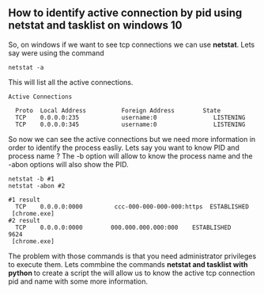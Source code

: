 <h2>How to identify active connection by pid using netstat and tasklist on windows 10</h2>
So, on windows if we want to see tcp connections we can use <b>netstat</b>. 
Lets say were using the command

```console
netstat -a
```
This will list all the active connections.

```console
Active Connections

  Proto  Local Address          Foreign Address        State
  TCP    0.0.0.0:235            username:0                LISTENING
  TCP    0.0.0.0:345            username:0                LISTENING
```
So now we can see the active connections but we need more information in order to identify the process easliy.
Lets say you want to know PID and process name ?
The -b option will allow to know the process name and the -abon options will also show the PID.
```console
netstat -b #1
netstat -abon #2
```

```console
#1 result
  TCP    0.0.0.0:0000         ccc-000-000-000-000:https  ESTABLISHED
 [chrome.exe]
#2 result
  TCP    0.0.0.0:0000        000.000.000.000:000    ESTABLISHED     9624
 [chrome.exe]
```

The problem with those commands is that you need administrator privileges to execute them.
Lets commbine the commands <b>netstat and tasklist with python </b> to create a script the will allow us to know the active tcp connection pid and name with some more information. 
